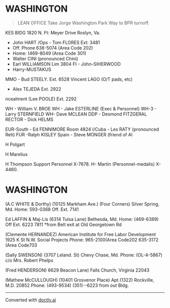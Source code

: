 # WASHINGTON

> LEAN OFFICE
> Take Jorge Washington Park Way
> to BPR turnoff.

KES BIDG
1820 N. Ft: Meyer Drive
Roslyn, Va.

- John HART
  /Ops - Tom FLORES Ext: 3481
- Off. Phone 638-5074 (Area Code 202)
- Home: (469-8049 (Area Code 301)
- Walter CINI (pronounced Chini)
- Earl WILLIAMSON Lim 3804
  FI - John-SIHERWOOD
- Harry-MUSTAKUS

MMO - Bud STEELY.
Ext. 6528
Vincent LAGO (O/T pads, etc)

- Alex TEJEDA
  Ext. 2922

ncealment (Lee POOLE)
Ext. 2292

WH - William V. BROE
WH - Jake ESTERLINE (Exec & Personnel)
WH-3 - Larry STERNFIELD
WH- Dave MCLEAN
DDP - Desmond FITZGERAL
RECTOR - Dick HELMS

EUR-South - Ed FENNIMORE Room 4824
l/Cuba - Les RATY (pronounced Reti)
FUR -Ralph KISLEY
Spain - Steve MONGER (friend of Al

H Polgart

H Marelius

H Thompson Support Personnel X-7678.
H- Martin (Personnel-medalis) X-4460.

# WASHINGTON

(A.C WHITE & Dorthy)
(10125 Markham Ave.)
(Four Corners)
Silver Spring, Md.
Home: 593-0368
Off. Ext. 7141

Ed LAFFIN & Maj-Lis
(6314 Tulsa Lane)
Bethesda, Md.
Home: (469-6389)
Off Ext. 6223 7811
*from Belt exit at Old Georgetown Rd

(Clemente HERNANDEZ)
American Institute for Free
Labor Development
1925 K St N.W.
Social Projects
Phone: 965-2100(Area Code202
635-3172 (Area Code703

(Sally SWENSON)
(3707 Leland. St)
Chevy Chase, Md.
Phone: (OL-4-5867)
c/o Mrs. Robert Phelps

(Fred HENDERSON)
6629 Beacon Lane)
Falls Church, Virginia 22043

(Mathew McCULLOUGH)
(10401 Grosvenor Place) Apt.(1322)
Rockville, M.D. 20852
Phone: (493-9534)
(351)--6223
from out Bldg.


---
Converted with [doctly.ai](https://doctly.ai)